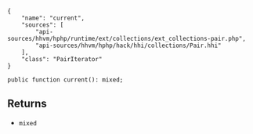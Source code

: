 ``` yamlmeta
{
    "name": "current",
    "sources": [
        "api-sources/hhvm/hphp/runtime/ext/collections/ext_collections-pair.php",
        "api-sources/hhvm/hphp/hack/hhi/collections/Pair.hhi"
    ],
    "class": "PairIterator"
}
```




``` Hack
public function current(): mixed;
```




## Returns




+ ` mixed `
<!-- HHAPIDOC -->
